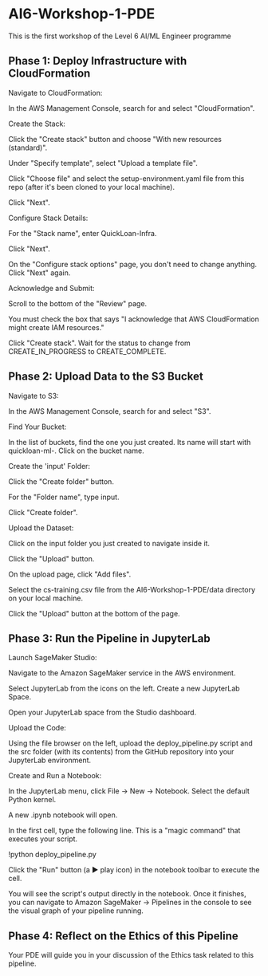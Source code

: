 # AI6-Workshop-1-PDE
This is the first workshop of the Level 6 AI/ML Engineer programme

## Phase 1: Deploy Infrastructure with CloudFormation

Navigate to CloudFormation:

In the AWS Management Console, search for and select "CloudFormation".

Create the Stack:

Click the "Create stack" button and choose "With new resources (standard)".

Under "Specify template", select "Upload a template file".

Click "Choose file" and select the setup-environment.yaml file from this repo (after it's been cloned to your local machine).

Click "Next".

Configure Stack Details:

For the "Stack name", enter QuickLoan-Infra.

Click "Next".

On the "Configure stack options" page, you don't need to change anything. Click "Next" again.

Acknowledge and Submit:

Scroll to the bottom of the "Review" page.

You must check the box that says "I acknowledge that AWS CloudFormation might create IAM resources."

Click "Create stack". Wait for the status to change from CREATE_IN_PROGRESS to CREATE_COMPLETE.

## Phase 2: Upload Data to the S3 Bucket
Navigate to S3:

In the AWS Management Console, search for and select "S3".

Find Your Bucket:

In the list of buckets, find the one you just created. Its name will start with quickloan-ml-. Click on the bucket name.

Create the 'input' Folder:

Click the "Create folder" button.

For the "Folder name", type input.

Click "Create folder".

Upload the Dataset:

Click on the input folder you just created to navigate inside it.

Click the "Upload" button.

On the upload page, click "Add files".

Select the cs-training.csv file from the AI6-Workshop-1-PDE/data directory on your local machine.

Click the "Upload" button at the bottom of the page.

## Phase 3: Run the Pipeline in JupyterLab
Launch SageMaker Studio:

Navigate to the Amazon SageMaker service in the AWS environment.

Select JupyterLab from the icons on the left. Create a new JupyterLab Space.

Open your JupyterLab space from the Studio dashboard.

Upload the Code:

Using the file browser on the left, upload the deploy_pipeline.py script and the src folder (with its contents) from the GitHub repository into your JupyterLab environment.

Create and Run a Notebook:

In the JupyterLab menu, click File -> New -> Notebook. Select the default Python kernel.

A new .ipynb notebook will open.

In the first cell, type the following line. This is a "magic command" that executes your script.

!python deploy_pipeline.py

Click the "Run" button (a ▶ play icon) in the notebook toolbar to execute the cell.

You will see the script's output directly in the notebook. Once it finishes, you can navigate to Amazon SageMaker -> Pipelines in the console to see the visual graph of your pipeline running.

## Phase 4: Reflect on the Ethics of this Pipeline

Your PDE will guide you in your discussion of the Ethics task related to this pipeline.
